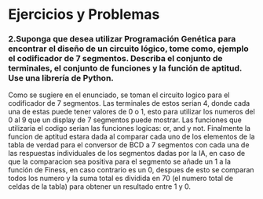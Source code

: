 # Ejercicios y Problemas 
### 2.Suponga que desea utilizar Programación Genética para encontrar el diseño de un circuito lógico, tome como, ejemplo el codificador de 7 segmentos. Describa el conjunto de terminales, el conjunto de funciones y la función de aptitud. Use una librería de Python.
Como se sugiere en el enunciado, se toman el circuito logico para el codificador de 7 segmentos. Las terminales de estos serian 4, donde cada una de estas puede tener valores de 0 o 1, esto para utilizar los numeros del 0 al 9 que un display de 7 segmentos puede mostrar. Las funciones que utilizaria el codigo serian las funciones logicas: or, and y not. Finalmente la funcion de aptitud estara dada al comparar cada uno de los elementos de la tabla de verdad para el conversor de BCD a 7 segmentos con cada una de las respuestas individuales de los segmentos dadas por la IA, en caso de que la comparacion sea positiva para el segmento se añade un 1 a la función de Finess, en caso contrario es un 0, despues de esto se comparan todos los numero y la suma total es dividida en 70 (el numero total de celdas de la tabla) para obtener un resultado entre 1 y 0.
